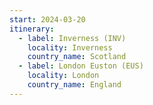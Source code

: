 ```yaml
---
start: 2024-03-20
itinerary:
  - label: Inverness (INV)
    locality: Inverness
    country_name: Scotland
  - label: London Euston (EUS)
    locality: London
    country_name: England
---
```

